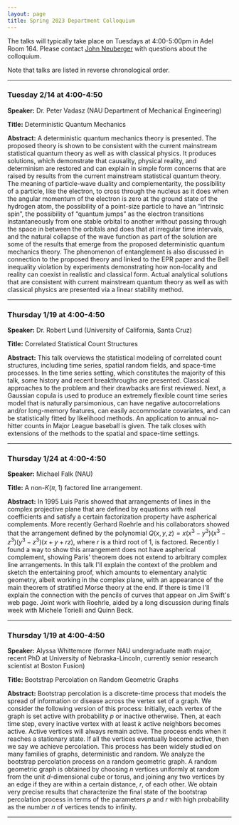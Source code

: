```yaml
---
layout: page
title: Spring 2023 Department Colloquium
---
```


The talks will typically take place on Tuesdays at 4:00-5:00pm in Adel Room 164. Please contact <a href="mailto:john.neuberger@nau.edu">John Neuberger</a> with questions about the colloquium.

Note that talks are listed in reverse chronological order.

<hr>

### Tuesday 2/14 at 4:00-4:50

**Speaker:** Dr. Peter Vadasz (NAU Department of Mechanical Engineering)

**Title:** Deterministic Quantum Mechanics

**Abstract:** A deterministic quantum mechanics theory is presented. The proposed theory is shown to be consistent with the current mainstream statistical quantum theory as well as with classical physics. It produces solutions, which demonstrate that causality, physical reality, and determinism are restored and can explain in simple form concerns that are raised by results from the current mainstream statistical quantum theory. The meaning of particle-wave duality and complementarity, the possibility of a particle, like the electron, to cross through the nucleus as it does when the angular momentum of the electron is zero at the ground state of the hydrogen atom, the possibility of a point-size particle to have an “intrinsic spin”, the possibility of “quantum jumps” as the electron transitions instantaneously from one stable orbital to another without passing through the space in between the orbitals and does that at irregular time intervals, and the natural collapse of the wave function as part of the solution are some of the results that emerge from the proposed deterministic quantum mechanics theory. The phenomenon of entanglement is also discussed in connection to the proposed theory and linked to the EPR paper and the Bell inequality violation by experiments demonstrating how non-locality and reality can coexist in realistic and classical form. Actual analytical solutions that are consistent with current mainstream quantum theory as well as with classical physics are presented via a linear stability method.

<hr>

### Thursday 1/19 at 4:00-4:50

**Speaker:** Dr. Robert Lund (University of California, Santa Cruz)

**Title:** Correlated Statistical Count Structures

**Abstract:** This talk overviews the statistical modeling of correlated count structures, including time series, spatial random fields, and space-time processes. In the time series setting, which constitutes the majority of this talk, some history and recent breakthroughs are presented. Classical approaches to the problem and their drawbacks are first reviewed. Next, a Gaussian copula is used to produce an extremely flexible count time series model that is naturally parsimonious, can have negative autocorrelations and/or long-memory features, can easily accommodate covariates, and can be statistically fitted by likelihood methods. An application to annual no-hitter counts in Major League baseball is given. The talk closes with extensions of the methods to the spatial and space-time settings.

<hr>

### Thursday 1/24 at 4:00-4:50

**Speaker:** Michael Falk (NAU)

**Title:** A non-$K(\pi,1)$ factored line arrangement.

**Abstract:** In 1995 Luis Paris showed that arrangements of lines in the complex projective plane that are defined by equations with real coefficients and satisfy a certain factorization property have aspherical complements. More recently Gerhard Roehrle and his collaborators showed that the arrangement defined by the polynomial $Q(x,y,z)=x(x^3-y^3)(x^3-z^3)(y^3-z^3)(x+y+rz)$, where $r$ is a third root of 1, is factored. Recently I found a way to show this arrangement does not have aspherical complement, showing Paris' theorem does not extend to arbitrary complex line arrangements. In this talk I'll explain the context of the problem and sketch the entertaining proof, which amounts to elementary analytic geometry, albeit working in the complex plane, with an appearance of the main theorem of stratified Morse theory at the end. If there is time I'll explain the connection with the pencils of curves that appear on Jim Swift's web page. Joint work with Roehrle, aided by a long discussion during finals week with Michele Torielli and Quinn Beck.

<hr>

### Thursday 1/19 at 4:00-4:50

**Speaker:** Alyssa Whittemore (former NAU undergraduate math major, recent PhD at University of Nebraska-Lincoln, currently senior research scientist at Boston Fusion)

**Title:** Bootstrap Percolation on Random Geometric Graphs

**Abstract:** Bootstrap percolation is a discrete-time process that models the spread of information or disease across the vertex set of a graph. We consider the following version of this process: Initially, each vertex of the graph is set active with probability $p$ or inactive otherwise. Then, at each time step, every inactive vertex with at least $k$ active neighbors becomes active. Active vertices will always remain active. The process ends when it reaches a stationary state. If all the vertices eventually become active, then we say we achieve percolation. This process has been widely studied on many families of graphs, deterministic and random. We analyze the bootstrap percolation process on a random geometric graph. A random geometric graph is obtained by choosing $n$ vertices uniformly at random from the unit $d$-dimensional cube or torus, and joining any two vertices by an edge if they are within a certain distance, $r$, of each other. We obtain very precise results that characterize the final state of the bootstrap percolation process in terms of the parameters $p$ and $r$ with high probability as the number $n$ of vertices tends to infinity.

<hr>
